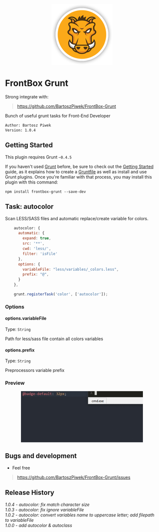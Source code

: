 <p align="center">
  <img src="/gitfiles/grunt-logo.png" width="200" height="200" alt="Grunt Logo"/>
</p>

# FrontBox Grunt

Strong integrate with:

> https://github.com/BartoszPiwek/FrontBox-Grunt

Bunch of useful grunt tasks for Front-End Developer
```
Author: Bartosz Piwek
Version: 1.0.4
```

## Getting Started
This plugin requires Grunt `~0.4.5`

If you haven't used [Grunt](http://gruntjs.com/) before, be sure to check out the [Getting Started](http://gruntjs.com/getting-started) guide, as it explains how to create a [Gruntfile](http://gruntjs.com/sample-gruntfile) as well as install and use Grunt plugins. Once you're familiar with that process, you may install this plugin with this command:

```shell
npm install frontbox-grunt --save-dev
```

## Task: autocolor

Scan LESS/SASS files and automatic replace/create variable for colors.

```js
    autocolor: {
      automatic: {
        expand: true,
        src: '**',
        cwd: 'less/',
        filter: 'isFile'
      },
      options: {
        variableFile: "less/variables/_colors.less",
        prefix: "@",
      }
    },
```

```js
    grunt.registerTask('color', ['autocolor']);
```

### Options

#### options.variableFile
Type: `String`

Path for less/sass file contain all colors variables

#### options.prefix
Type: `String`

Preprocessors variable prefix

### Preview
<p align="center">
  <img src="/gitfiles/autocolor.gif" width="400" alt="Task: autocolor"/>
</p>

## Bugs and development
>
- Feel free
> https://github.com/BartoszPiwek/FrontBox-Grunt/issues

## Release History
_1.0.4 - autocolor: fix match character size_
<br>
_1.0.3 - autocolor: fix ignore variableFile_
<br>
_1.0.2 - autocolor: convert variables name to uppercase letter; add filepath to variableFile_
<br>
_1.0.0 - add autocolor & autoclass_
